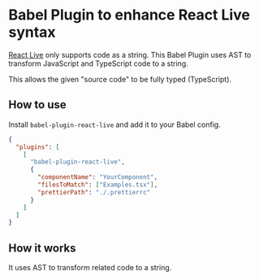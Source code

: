 # Babel Plugin to enhance React Live syntax

[React Live](https://github.com/FormidableLabs/react-live) only supports code as a string. This Babel Plugin uses AST to transform JavaScript and TypeScript code to a string.

This allows the given "source code" to be fully typed (TypeScript).

## How to use

Install `babel-plugin-react-live` and add it to your Babel config.

```json
{
  "plugins": [
    [
      "babel-plugin-react-live",
      {
        "componentName": "YourComponent",
        "filesToMatch": ["Examples.tsx"],
        "prettierPath": "./.prettierrc"
      }
    ]
  ]
}
```

## How it works

It uses AST to transform related code to a string.
